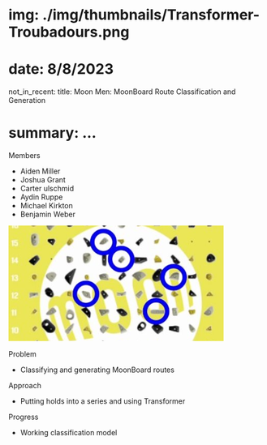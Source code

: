 # img: ./img/thumbnails/Transformer-Troubadours.png
# date: 8/8/2023
not_in_recent:
title: Moon Men: MoonBoard Route Classification and Generation​
# summary: ...

Members

- Aiden Miller
- Joshua Grant
- Carter ulschmid
- Aydin Ruppe
- Michael Kirkton
- Benjamin Weber

<img src="./img/thumbnails/Moon-Men.PNG">

Problem​

- Classifying and generating MoonBoard routes​

Approach​

- Putting holds into a series and using Transformer​

Progress​

- Working classification model ​